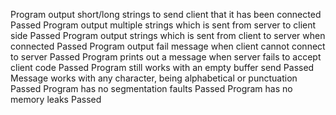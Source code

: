 Program output short/long strings to send client that it has been connected
	Passed
Program output multiple strings which is sent from server to client side
	Passed
Program output strings which is sent from client to server when connected
	Passed
Program output fail message when client cannot connect to server
	Passed
Program prints out a message when server fails to accept client code
	Passed
Program still works with an empty buffer send
	Passed
Message works with any character, being alphabetical or punctuation 
	Passed
Program has no segmentation faults
    Passed
Program has no memory leaks
    Passed
